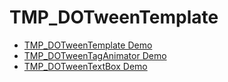 # TMP_DOTweenTemplate
- [TMP_DOTweenTemplate Demo](https://www.youtube.com/watch?v=NGESUCFSfkE)  
- [TMP_DOTweenTagAnimator Demo](https://www.youtube.com/watch?v=wZhgYKYnL5Q)  
- [TMP_DOTweenTextBox Demo](https://www.youtube.com/watch?v=s3huEFANOf8)  
